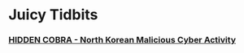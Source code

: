 # Juicy Tidbits

### [HIDDEN COBRA - North Korean Malicious Cyber Activity](https://www.us-cert.gov/HIDDEN-COBRA-North-Korean-Malicious-Cyber-Activity)
